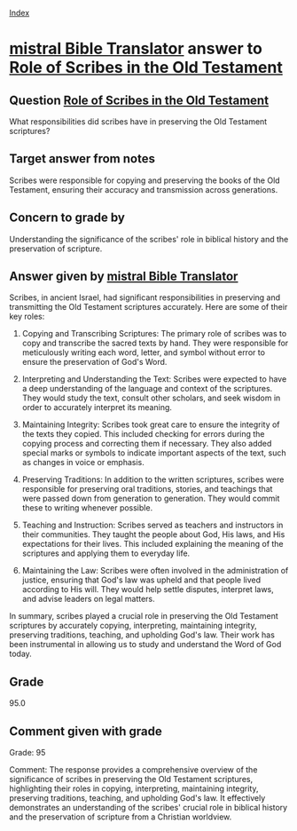 
[Index](../../index.md)
# [mistral Bible Translator](../../answering_models/mistral_Bible_Translator.md) answer to [Role of Scribes in the Old Testament](../../questions/Role_of_Scribes_in_the_Old_Testament.md)

## Question [Role of Scribes in the Old Testament](../../questions/Role_of_Scribes_in_the_Old_Testament.md)
What responsibilities did scribes have in preserving the Old Testament scriptures?

## Target answer from notes
Scribes were responsible for copying and preserving the books of the Old Testament, ensuring their accuracy and transmission across generations.

## Concern to grade by
Understanding the significance of the scribes' role in biblical history and the preservation of scripture.

## Answer given by [mistral Bible Translator](../../answering_models/mistral_Bible_Translator.md)
 Scribes, in ancient Israel, had significant responsibilities in preserving and transmitting the Old Testament scriptures accurately. Here are some of their key roles:

1. Copying and Transcribing Scriptures: The primary role of scribes was to copy and transcribe the sacred texts by hand. They were responsible for meticulously writing each word, letter, and symbol without error to ensure the preservation of God's Word.

2. Interpreting and Understanding the Text: Scribes were expected to have a deep understanding of the language and context of the scriptures. They would study the text, consult other scholars, and seek wisdom in order to accurately interpret its meaning.

3. Maintaining Integrity: Scribes took great care to ensure the integrity of the texts they copied. This included checking for errors during the copying process and correcting them if necessary. They also added special marks or symbols to indicate important aspects of the text, such as changes in voice or emphasis.

4. Preserving Traditions: In addition to the written scriptures, scribes were responsible for preserving oral traditions, stories, and teachings that were passed down from generation to generation. They would commit these to writing whenever possible.

5. Teaching and Instruction: Scribes served as teachers and instructors in their communities. They taught the people about God, His laws, and His expectations for their lives. This included explaining the meaning of the scriptures and applying them to everyday life.

6. Maintaining the Law: Scribes were often involved in the administration of justice, ensuring that God's law was upheld and that people lived according to His will. They would help settle disputes, interpret laws, and advise leaders on legal matters.

In summary, scribes played a crucial role in preserving the Old Testament scriptures by accurately copying, interpreting, maintaining integrity, preserving traditions, teaching, and upholding God's law. Their work has been instrumental in allowing us to study and understand the Word of God today.

## Grade
95.0

## Comment given with grade
Grade: 95

Comment: The response provides a comprehensive overview of the significance of scribes in preserving the Old Testament scriptures, highlighting their roles in copying, interpreting, maintaining integrity, preserving traditions, teaching, and upholding God's law. It effectively demonstrates an understanding of the scribes' crucial role in biblical history and the preservation of scripture from a Christian worldview.

